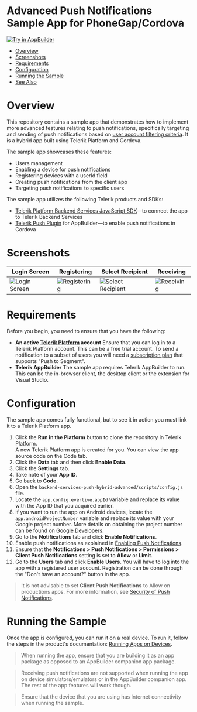 # Advanced Push Notifications Sample App for PhoneGap/Cordova

<a href="https://platform.telerik.com/#appbuilder/clone/https://github.com/telerik/backend-services-push-hybrid-advanced.git" target="_blank"><img src="http://docs.telerik.com/platform/samples/images/try-in-appbuilder.png" alt="Try in AppBuilder" title="Try in Telerik Platform" /></a>

<a id="top"></a>
* [Overview](#overview)
* [Screenshots](#screenshots)
* [Requirements](#requirements)
* [Configuration](#configuration)
* [Running the Sample](#running-the-sample)
* [See Also](#see-also)

# Overview

This repository contains a sample app that demonstrates how to implement more advanced features relating to push notifications, specifically targeting and sending of push notifications based on [user account filtering criteria](http://docs.telerik.com/platform/backend-services/javascript/push-notifications/send-and-target/push-target.html#user-account-fields-as-filtering-criteria). It is a hybrid app built using Telerik Platform and Cordova.

The sample app showcases these features:

* Users management
* Enabling a device for push notifications
* Registering devices with a userId field
* Creating push notifications from the client app
* Targeting push notifications to specific users

The sample app utilizes the following Telerik products and SDKs:

- [Telerik Platform Backend Services JavaScript SDK](http://docs.telerik.com/platform/backend-services/javascript/getting-started-javascript-sdk)&mdash;to connect the app to Telerik Backend Services
- [Telerik Push Plugin](https://github.com/Telerik-Verified-Plugins/PushNotification) for AppBuilder&mdash;to enable push notifications in Cordova

# Screenshots

Login Screen|Registering|Select Recipient|Receiving
---|---|---|---
![Login Screen](https://raw.githubusercontent.com/telerik/backend-services-push-hybrid-advanced/master/screenshots/android-login-screen.png)|![Registering](https://raw.githubusercontent.com/telerik/backend-services-push-hybrid-advanced/master/screenshots/android-registering.png)|![Select Recipient](https://raw.githubusercontent.com/telerik/backend-services-push-hybrid-advanced/master/screenshots/android-send-select.png)|![Receiving](https://raw.githubusercontent.com/telerik/backend-services-push-hybrid-advanced/master/screenshots/android-sending-receiving.png)

# Requirements

Before you begin, you need to ensure that you have the following:

- **An active [Telerik Platform](https://platform.telerik.com) account**
Ensure that you can log in to a Telerik Platform account. This can be a free trial account. To send a notification to a subset of users you will need a [subscription plan](http://www.telerik.com/purchase/platform) that supports "Push to Segment".
- **Telerik AppBuilder**
The sample app requires Telerik AppBuilder to run. This can be the in-browser client, the desktop client or the extension for Visual Studio.

# Configuration

The sample app comes fully functional, but to see it in action you must link it to a Telerik Platform app.


1. Click the **Run in the Platform** button to clone the repository in Telerik Platform.<br>
	A new Telerik Platform app is created for you. You can view the app source code on the Code tab.
2. Click the **Data** tab and then click **Enable Data**.
4. Click the **Settings** tab.
5. Take note of your **App ID**.
6. Go back to **Code**.
3. Open the `backend-services-push-hybrid-advanced/scripts/config.js` file.
4. Locate the `app.config.everlive.appId` variable and replace its value with the App ID that you acquired earlier.
9. If you want to run the app on Android devices, locate the `app.androidProjectNumber` variable and replace its value with your Google project number. More details on obtaining the project number can be found on [Google Developers](https://developers.google.com/console/help/new/#projectnumber).
10. Go to the **Notifications** tab and click **Enable Notifications**.
11. Enable push notifications as explained in [Enabling Push Notifications](http://docs.telerik.com/platform/backend-services/javascript/push-notifications/push-enabling).
11. Ensure that the **Notifications > Push Notifications > Permissions > Client Push Notifications** setting is set to **Allow** or **Limit**.
12. Go to the **Users** tab and click **Enable Users**. You will have to log into the app with a registered user account. Registration can be done through the "Don't have an account?" button in the app.

> It is not advisable to set **Client Push Notifications** to Allow on productions apps. For more information, see [Security of Push Notifications](http://docs.telerik.com/platform/backend-services/ios/push-notifications/push-security).

# Running the Sample

Once the app is configured, you can run it on a real device. To run it, follow the steps in the product's documentation: [Running Apps on Devices](http://docs.telerik.com/platform/appbuilder/testing-your-app/running-on-devices/working-with-devices).

> When running the app, ensure that you are building it as an app package as opposed to an AppBuilder companion app package.

> Receiving push notifications are not supported when running the app on device simulators/emulators or in the AppBuilder companion app. The rest of the app features will work though.

> Ensure that the device that you are using has Internet connectivity when running the sample.
